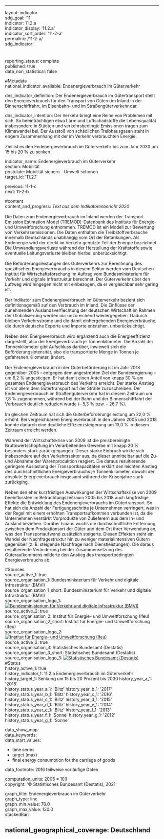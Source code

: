 ---

layout: indicator    
sdg_goal: '11'    
indicator: 11.2.a    
indicator_display: '11.2.a'    
indicator_sort_order: '11-2-a'    
permalink: /11-2-a/    
sdg_indicator:     

#    
reporting_status: complete    
published: true    
data_non_statistical: false    


#Metadata    
national_indicator_available: Endenergieverbrauch im Güterverkehr    
    
dns_indicator_definition: Der Endenergieverbrauch im Gütertransport stellt den Energieverbrauch für den Transport von Gütern im Inland in der Binnenschifffahrt, im Eisenbahn- und im Straßengüterverkehr dar.    
    
dns_indicator_intention: Der Verkehr bringt eine Reihe von Problemen mit sich. So beeinträchtigen etwa Lärm und Luftschadstoffe die Lebensqualität insbesondere in Städten und verkehrsbedingte Emissionen tragen zum Klimawandel bei. Der Ausstoß von schädlichen Treibhausgasen steht in engem Zusammenhang mit der im Verkehr verbrauchten Energie.<br><br>Ziel ist es den Endenergieverbrauch im Güterverkehr bis zum Jahr 2030 um 15 bis 20 % zu senken.    
    
indicator_name: Endenergieverbrauch im Güterverkehr    
section: Mobilität    
postulate: Mobilität sichern - Umwelt schonen    
target_id: '11.2.1'    
    
previous: 11-1-c    
next: 11-2-b    
    
#content    
content_and_progress: <i> Text aus dem Indikatorenbericht 2020</i><br><br>Die Daten zum Endenergieverbrauch im Inland werden der Transport Emission Estimation Model (TREMOD)-Datenbank des Instituts für Energie- und Umweltforschung entnommen. TREMOD ist ein Modell zur Bewertung von Verkehrsemissionen. Die Daten enthalten die Treibstoffverbräuche innerhalb Deutschlands unabhängig vom Ort der Betankungen. Als Endenergie wird der direkt im Verkehr genutzte Teil der Energie bezeichnet. Die Umwandlungsverluste während der Herstellung der Kraftstoffe sowie eventuelle Leitungsverluste bleiben hierbei unberücksichtigt.<br><br>Die Beförderungsleistungen des Güterverkehrs zur Berechnung des spezifischen Energieverbrauchs in diesem Sektor werden vom Deutschen Institut für Wirtschaftsforschung im Auftrag vom Bundesministerium für Verkehr und digitale Infrastruktur berechnet. Der Güterverkehr über den Luftweg wird hingegen nicht mit einbezogen, da er vergleichbar sehr gering ist.<br><br>Der Indikator zum Endenergieverbrauch im Güterverkehr bezieht sich definitionsgemäß auf den Verbrauch im Inland. Die Einflüsse der zunehmenden Auslandsverflechtung der deutschen Wirtschaft im Rahmen der Globalisierung werden nur unzureichend wiedergegeben. Dadurch bleiben Verkehrsströme und die damit einhergehenden Energieverbräuche, die durch deutsche Exporte und Importe entstehen, unberücksichtigt.<br><br>Neben dem Energieverbrauch wird ergänzend auch die Energieeffizienz dargestellt, also der Energieverbrauch je Tonnenkilometer. Die Anzahl der Tonnenkilometer gibt Aufschluss darüber, inwieweit sich die Beförderungsintensität, also die transportierte Menge in Tonnen je gefahrenen Kilometer, ändert. <br><br>Der Endenergieverbrauch in der Güterbeförderung ist im Jahr 2018 gegenüber 2005 – entgegen dem angestrebten Ziel der Bundesregierung – um 6,2 % angestiegen. Er hat damit einen Anteil von knapp 30 % am gesamten Endenergieverbrauch des Verkehrs erreicht. Der starke Anstieg ist vor allem dem Gütertransport auf der Straße zuzuschreiben. Der Endenergieverbrauch im Straßengüterverkehr hat in diesem Zeitraum um 7,8 % zugenommen, während bei der Bahn und der Binnenschifffahrt der Verbrauch deutlich reduziert wurde (– 5,3 % bzw. – 26,7 %).<br><br>Im gleichen Zeitraum hat sich die Güterbeförderungsleistung um 22,0 % erhöht. Bei vergleichbarem Energieverbrauch in den Jahren 2005 und 2018 konnte dadurch eine deutliche Effizienzsteigerung um 13,0 % in diesem Zeitraum erreicht werden.<br><br>Während der Wirtschaftskrise von 2009 ist die preisbereinigte Bruttowertschöpfung im Verarbeitenden Gewerbe mit knapp 20 % besonders stark zurückgegangen. Dieser starke Einbruch wirkte sich insbesondere auf den Verkehrssektor aus, da dieser unmittelbar auf die Zu- und Abnahme der Warenproduktion reagiert. Die daraus resultierende geringere Auslastung der Transportkapazitäten erklärt den leichten Anstieg des durchschnittlichen Energieverbrauchs je Tonnenkilometer, obwohl der absolute Energieverbrauch insgesamt während der Krisenjahre stark zurückging.<br><br>Neben den eher kurzfristigen Auswirkungen der Wirtschaftskrise von 2009 beeinflussten im Betrachtungszeitraum 2005 bis 2018 auch langfristige Effekte die Entwicklung des Endenergieverbrauchs im Gütertransport. So hat sich die Anzahl der Fertigungsschritte je Unternehmen verringert, was in der Regel mit einem erhöhten Transportaufkommen verbunden ist, da die Unternehmen verstärkt Vorprodukte von Zulieferern aus dem In- und Ausland beziehen. Darüber hinaus wuchs die durchschnittliche Entfernung zwischen dem Produktionsort der Güter und dem Ort ihrer Verwendung an, was den Transportaufwand zusätzlich steigerte. Diesen Effekten steht ein Wandel der Nachfragestruktur hin zu weniger materialintensiven Gütern gegenüber (z. B. steigende Nachfrage nach Dienstleistungen). Die daraus resultierende Veränderung bei der Zusammensetzung des Güteraufkommens milderte den Anstieg des transportbedingten Energieverbrauchs ab.    
    
#Sources    
source_active_1: true                    
source_organisation_1: Bundesministerium für Verkehr und digitale Infrastruktur (BMVI)                    
source_organisation_1_short: Bundesministerium für Verkehr und digitale Infrastruktur (BMVI)                    
source_organisation_logo_1: <a href="https://www.bmvi.de/DE/Home/home.html"><img src="https://g205sdgs.github.io/sdg-indicators/public/logos/bmvi.png" alt=" Bundesministerium für Verkehr und digitale Infrastruktur (BMVI)" title="Klicken Sie hier um zu der Homepage der Organisation zu gelangen" /></a>                    
source_active_2: true                    
source_organisation_2: Institut für Energie- und Umweltforschung (Ifeu)                    
source_organisation_2_short: Institut für Energie- und Umweltforschung (Ifeu)                    
source_organisation_logo_2: <a href="https://www.ifeu.de/"><img src="https://g205sdgs.github.io/sdg-indicators/public/logos/ifeu.png" alt=" Institut für Energie- und Umweltforschung (Ifeu)" title="Klicken Sie hier um zu der Homepage der Organisation zu gelangen" /></a>                    
source_active_3: true                    
source_organisation_3: Statistisches Bundesamt (Destatis)                    
source_organisation_3_short: Statistisches Bundesamt (Destatis)                    
source_organisation_logo_3: <a href="https://www.destatis.de/DE/Home/_inhalt.html"><img src="https://g205sdgs.github.io/sdg-indicators/public/logos/destatis.png" alt=" Statistisches Bundesamt (Destatis)" title="Klicken Sie hier um zu der Homepage der Organisation zu gelangen" /></a>                        
#Status    
history_active_1: true                    
history_indicator_1: 11.2.a Endenergieverbrauch im Güterverkehr                    
history_target_1:  Senkung um 15 bis 20 Prozent bis 2030
history_year_a_1: '2018'                            
history_status_year_a_1: 'Blitz'
history_year_b_1: '2017'                            
history_status_year_b_1: 'Blitz'
history_year_c_1: '2016'                            
history_status_year_c_1: 'Blitz'
history_year_d_1: '2015'                            
history_status_year_d_1: 'Blitz'
history_year_e_1: '2014'                            
history_status_year_e_1: 'Blitz'
history_year_f_1: '2013'                            
history_status_year_f_1: 'Sonne'
history_year_g_1: '2012'                            
history_status_year_g_1: 'Sonne'    

data_show_map:     
data_keywords:    
data_start_values:     
- time series
- target (max)
- final energy consumption for the carriage of goods
    
data_footnote: 2016 teilweise vorläufige Daten.    
    
computation_units: 2005 = 100    
copyright: '&copy; Statistisches Bundesamt (Destatis), 2021'
    
graph_title: Endenergieverbrauch im Güterverkehr    
graph_type: line    
graph_min_value: 70.0    
graph_max_value: 130.0    
stackedBar:    

national_geographical_coverage: Deutschland    
---    